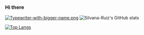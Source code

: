 ### Hi there 
[![Typewriter-with-bigger-name.png](https://i.postimg.cc/gctGzG04/Typewriter-with-bigger-name.png)](https://postimg.cc/Cd83JTkf)
![Silvana-Ruiz's GitHub stats](https://github-readme-stats.vercel.app/api?username=Silvana-Ruiz&show_icons=true&theme=buefy)

[![Top Langs](https://github-readme-stats.vercel.app/api/top-langs/?username=Silvana-Ruiz&hide=Ruby&layout=compact)](https://github.com/Silvana-Ruiz/github-readme-stats)

<!--
**Silvana-Ruiz/Silvana-Ruiz** is a ✨ _special_ ✨ repository because its `README.md` (this file) appears on your GitHub profile.


Here are some ideas to get you started:

- 🔭 I’m currently working on ...
- 🌱 I’m currently learning ...
- 👯 I’m looking to collaborate on ...
- 🤔 I’m looking for help with ...
- 💬 Ask me about ...
- 📫 How to reach me: ...
- 😄 Pronouns: ...
- ⚡ Fun fact: ...
-->
